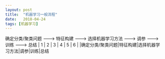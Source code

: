 ```yaml
---
layout: post
title:  "机器学习一般流程"
date:   2018-04-24
tags: [机器学习]
---
```


确定分类/聚类问题 ---> 特征构建 ---> 选择机器学习方法 ---> 调参 ---> 训练 ---> 总结
| 1 | 2 | 3 |  4 |  5 |  6 |
|确定分类/聚类问题|特征构建|选择机器学习方法|调参|训练|总结

